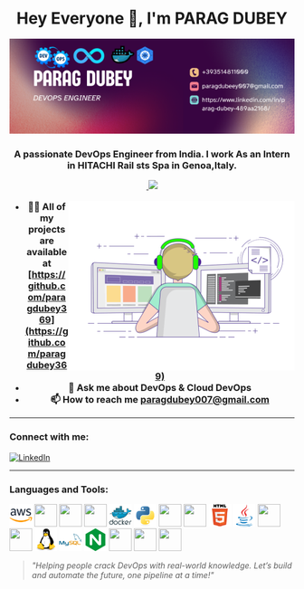 <h1 align="center">Hey Everyone 👋, I'm PARAG DUBEY</h1>

<div align="center">
  <img src="PARAG DUBEY.png" alt=" Banner">
</div>

<h3 align="center">A passionate DevOps Engineer from India. I work As an Intern in HITACHI Rail sts Spa  in Genoa,Italy. 
<p align="center">
  <a href="https://github.com/paragdubey369">
    <img src="" />
  </a>
  
  <a href="https://www.linkedin.com/in/parag-dubey-489aa2168/">
    <img src="https://media.licdn.com/dms/image/v2/D4D03AQHjin56h9igdA/profile-displayphoto-shrink_400_400/B4DZb3g6ipG8Ao-/0/1747909324507?e=1761782400&v=beta&t=VrIf69UPB1g3V4NidiNAY3FYg9vg5IrkTbssqmw88xQ" />
  </a>
</p>

<img align="right" alt="Coding" width="400" src="https://raw.githubusercontent.com/devSouvik/devSouvik/master/gif3.gif">



- 👨‍💻 All of my projects are available at [https://github.com/paragdubey369](https://github.com/paragdubey369)  
- 💬 Ask me about **DevOps & Cloud DevOps**  
- 📫 How to reach me **paragdubey007@gmail.com**

---

<h3 align="left">Connect with me:</h3>
<p align="left">
  <a href="https://www.linkedin.com/in/parag-dubey-489aa2168/" target="blank"><img align="center" src="https://raw.githubusercontent.com/rahuldkjain/github-profile-readme-generator/master/src/images/icons/Social/linked-in-alt.svg" alt="LinkedIn" height="30" width="40" /></a>


---

<h3 align="left">Languages and Tools:</h3>
<p align="left">
  <img src="https://raw.githubusercontent.com/devicons/devicon/master/icons/amazonwebservices/amazonwebservices-original-wordmark.svg" width="40" height="40"/>
  <img src="https://www.vectorlogo.zone/logos/microsoft_azure/microsoft_azure-icon.svg" width="40" height="40"/>
  <img src="https://www.vectorlogo.zone/logos/gnu_bash/gnu_bash-icon.svg" width="40" height="40"/>
  <img src="https://www.vectorlogo.zone/logos/circleci/circleci-icon.svg" width="40" height="40"/>
  <img src="https://raw.githubusercontent.com/devicons/devicon/master/icons/docker/docker-original-wordmark.svg" width="40" height="40"/>
  <img src="https://raw.githubusercontent.com/devicons/devicon/master/icons/python/python-original.svg" width="40" height="40"/>
  <img src="https://www.vectorlogo.zone/logos/git-scm/git-scm-icon.svg" width="40" height="40"/>
  <img src="https://www.vectorlogo.zone/logos/grafana/grafana-icon.svg" width="40" height="40"/>
  <img src="https://raw.githubusercontent.com/devicons/devicon/master/icons/html5/html5-original-wordmark.svg" width="40" height="40"/>
  <img src="https://raw.githubusercontent.com/devicons/devicon/master/icons/java/java-original.svg" width="40" height="40"/>
  <img src="https://www.vectorlogo.zone/logos/jenkins/jenkins-icon.svg" width="40" height="40"/>
  <img src="https://www.vectorlogo.zone/logos/kubernetes/kubernetes-icon.svg" width="40" height="40"/>
  <img src="https://raw.githubusercontent.com/devicons/devicon/master/icons/linux/linux-original.svg" width="40" height="40"/>
  <img src="https://raw.githubusercontent.com/devicons/devicon/master/icons/mysql/mysql-original-wordmark.svg" width="40" height="40"/>
  <img src="https://raw.githubusercontent.com/devicons/devicon/master/icons/nginx/nginx-original.svg" width="40" height="40"/>
  <img src="https://www.vectorlogo.zone/logos/getpostman/getpostman-icon.svg" width="40" height="40"/>
  <img src="https://raw.githubusercontent.com/detain/svg-logos/780f25886640cef088af994181646db2f6b1a3f8/svg/selenium-logo.svg" width="40" height="40"/>
  <img src="https://www.vectorlogo.zone/logos/springio/springio-icon.svg" width="40" height="40"/>
</p>






> *"Helping people crack DevOps with real-world knowledge. Let’s build and automate the future, one pipeline at a time!"*
